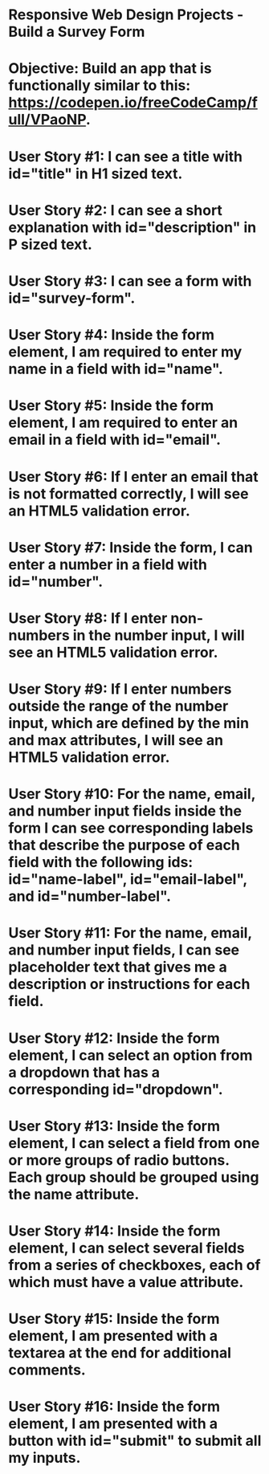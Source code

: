 # Responsive Web Design Projects - Build a Survey Form
# Objective: Build an app that is functionally similar to this: https://codepen.io/freeCodeCamp/full/VPaoNP.

# User Story #1: I can see a title with id="title" in H1 sized text.

# User Story #2: I can see a short explanation with id="description" in P sized text.

# User Story #3: I can see a form with id="survey-form".

# User Story #4: Inside the form element, I am required to enter my name in a field with id="name".

# User Story #5: Inside the form element, I am required to enter an email in a field with id="email".

# User Story #6: If I enter an email that is not formatted correctly, I will see an HTML5 validation error.

# User Story #7: Inside the form, I can enter a number in a field with id="number".

# User Story #8: If I enter non-numbers in the number input, I will see an HTML5 validation error.

# User Story #9: If I enter numbers outside the range of the number input, which are defined by the min and max attributes, I will see an HTML5 validation error.

# User Story #10: For the name, email, and number input fields inside the form I can see corresponding labels that describe the purpose of each field with the following ids: id="name-label", id="email-label", and id="number-label".

# User Story #11: For the name, email, and number input fields, I can see placeholder text that gives me a description or instructions for each field.

# User Story #12: Inside the form element, I can select an option from a dropdown that has a corresponding id="dropdown".

# User Story #13: Inside the form element, I can select a field from one or more groups of radio buttons. Each group should be grouped using the name attribute.

# User Story #14: Inside the form element, I can select several fields from a series of checkboxes, each of which must have a value attribute.

# User Story #15: Inside the form element, I am presented with a textarea at the end for additional comments.

# User Story #16: Inside the form element, I am presented with a button with id="submit" to submit all my inputs.
